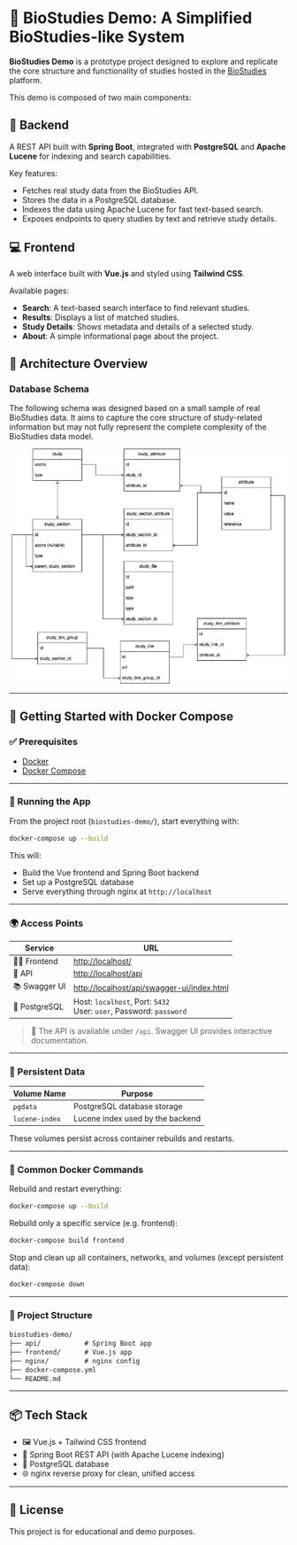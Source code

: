 # 🧬 BioStudies Demo: A Simplified BioStudies-like System

**BioStudies Demo** is a prototype project designed to explore and replicate the core structure and functionality of studies hosted in the [BioStudies](https://www.ebi.ac.uk/biostudies/) platform.

This demo is composed of two main components:

## 🔧 Backend
A REST API built with **Spring Boot**, integrated with **PostgreSQL** and **Apache Lucene** for indexing and search capabilities.

Key features:
- Fetches real study data from the BioStudies API.
- Stores the data in a PostgreSQL database.
- Indexes the data using Apache Lucene for fast text-based search.
- Exposes endpoints to query studies by text and retrieve study details.

## 💻 Frontend
A web interface built with **Vue.js** and styled using **Tailwind CSS**.

Available pages:
- **Search**: A text-based search interface to find relevant studies.
- **Results**: Displays a list of matched studies.
- **Study Details**: Shows metadata and details of a selected study.
- **About**: A simple informational page about the project.

## 🧩 Architecture Overview

### Database Schema
The following schema was designed based on a small sample of real BioStudies data.
It aims to capture the core structure of study-related information but may not fully represent the complete complexity of the BioStudies data model.

![Database Schema](./docs/db-schema.png)

---

## 🚀 Getting Started with Docker Compose

### ✅ Prerequisites

- [Docker](https://www.docker.com/)
- [Docker Compose](https://docs.docker.com/compose/)

---

### 🏁 Running the App

From the project root (`biostudies-demo/`), start everything with:

```bash
docker-compose up --build
```

This will:

- Build the Vue frontend and Spring Boot backend
- Set up a PostgreSQL database
- Serve everything through nginx at `http://localhost`

---

### 🌍 Access Points

| Service        | URL                                                                 |
|----------------|----------------------------------------------------------------------|
| 🧑‍💻 Frontend     | [http://localhost/](http://localhost/)                                  |
| 📡 API          | [http://localhost/api](http://localhost/api)                            |
| 📚 Swagger UI   | [http://localhost/api/swagger-ui/index.html](http://localhost/api/swagger-ui/index.html) |
| 🐘 PostgreSQL    | Host: `localhost`, Port: `5432`<br>User: `user`, Password: `password`     |

> 🔎 The API is available under `/api`. Swagger UI provides interactive documentation.

---

### 💾 Persistent Data

| Volume Name     | Purpose                          |
|------------------|----------------------------------|
| `pgdata`         | PostgreSQL database storage      |
| `lucene-index`   | Lucene index used by the backend |

These volumes persist across container rebuilds and restarts.

---

### 🔄 Common Docker Commands

Rebuild and restart everything:

```bash
docker-compose up --build
```

Rebuild only a specific service (e.g. frontend):

```bash
docker-compose build frontend
```

Stop and clean up all containers, networks, and volumes (except persistent data):

```bash
docker-compose down
```

---

### 🧰 Project Structure

```
biostudies-demo/
├── api/           # Spring Boot app
├── frontend/      # Vue.js app
├── nginx/         # nginx config
├── docker-compose.yml
└── README.md
```

---

## 📦 Tech Stack

- 🖼️ Vue.js + Tailwind CSS frontend
- 🧠 Spring Boot REST API (with Apache Lucene indexing)
- 🐘 PostgreSQL database
- 🌐 nginx reverse proxy for clean, unified access

---
## 📝 License
This project is for educational and demo purposes.